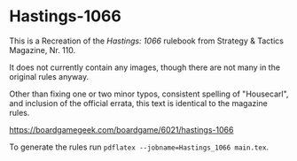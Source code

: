 # Hastings-1066
This is a Recreation of the *Hastings: 1066* rulebook from Strategy & Tactics Magazine, Nr. 110.

It does not currently contain any images, though there are not many in the original rules anyway.

Other than fixing one or two minor typos, consistent spelling of "Housecarl", and inclusion of the official errata, this text is identical to the magazine rules.

https://boardgamegeek.com/boardgame/6021/hastings-1066

To generate the rules run `pdflatex --jobname=Hastings_1066 main.tex`.

